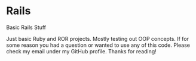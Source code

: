 # Rails
Basic Rails Stuff

Just basic Ruby and ROR projects. Mostly testing out OOP concepts.
If for some reason you had a question or wanted to use any of this code.
Please check my email under my GitHub profile.
Thanks for reading!

